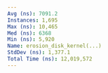 ```yaml
---
Avg (ns): 7091.2
Instances: 1,695
Max (ns): 10,465
Med (ns): 6368
Min (ns): 5,920
Name: erosion_disk_kernel(...)
StdDev (ns): 1,377.1
Total Time (ns): 12,019,572
---
```


